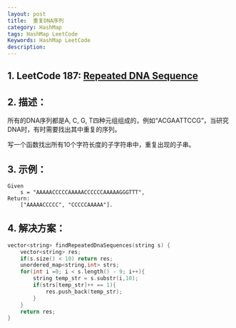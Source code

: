 ```yaml
---
layout: post
title:  重复DNA序列
category: HashMap
tags: HashMap LeetCode
Keywords: HashMap LeetCode
description:
---
```

## 1. LeetCode 187:  [Repeated DNA Sequence](https://leetcode.com/problems/repeated-dna-sequences/description/)
## 2. 描述：
所有的DNA序列都是A, C, G, T四种元组组成的，例如“ACGAATTCCG”，当研究DNA时，有时需要找出其中重复的序列。

写一个函数找出所有10个字符长度的子字符串中，重复出现的子串。
## 3. 示例：
```
Given 
    s = "AAAAACCCCCAAAAACCCCCCAAAAAGGGTTT",
Return:
    ["AAAAACCCCC", "CCCCCAAAAA"].
```
## 4. 解决方案：
``` c++
vector<string> findRepeatedDnaSequences(string s) {
    vector<string> res;
    if(s.size() < 10) return res;
    unordered_map<string,int> strs;
    for(int i =0; i < s.length() - 9; i++){
        string temp_str = s.substr(i,10);
        if(strs[temp_str]++ == 1){
            res.push_back(temp_str);
        }
    }
    return res;
}
```